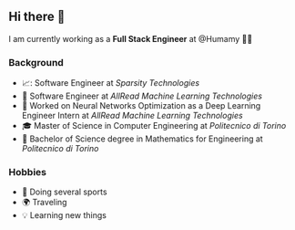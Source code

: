 ## Hi there 👋

I am currently working as a __Full Stack Engineer__ at @Humamy 👨‍💻

### Background
- 📈: Software Engineer at _Sparsity Technologies_
- :rocket: Software Engineer at _AllRead Machine Learning Technologies_
- 🔭 Worked on Neural Networks Optimization as a Deep Learning Engineer Intern at _AllRead Machine Learning Technologies_
- :mortar_board: Master of Science in Computer Engineering at _Politecnico di Torino_
- :school_satchel: Bachelor of Science degree in Mathematics for Engineering at _Politecnico di Torino_
          
### Hobbies
- :runner: Doing several sports
- :earth_africa: Traveling
- :bulb: Learning new things
